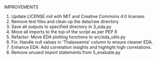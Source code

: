 IMPROVEMENTS
1. Update LICENSE.md with MIT and Creative Commons 4.0 licenses
2. Remove test files and clean up the data/raw directory
3. Save all outputs to specified directory in 3_eda.py
4. Move all imports to the top of the script as per PEP 8
5. Refactor: Move EDA plotting functions to src/eda_utils.py
6. Fix: Handle null values in 'Thalassemia' column to ensure cleaner EDA.
7. Enhance EDA: Add correlation insights and highlight high correlations.
8. Remove unused import statements from 5_evaluate.py
